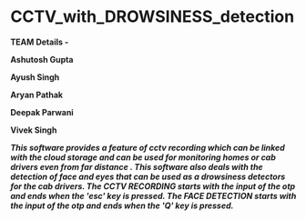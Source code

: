 # CCTV_with_DROWSINESS_detection

**TEAM Details -**

**Ashutosh Gupta**

**Ayush Singh**

**Aryan Pathak**

**Deepak Parwani**

**Vivek Singh**

***This software provides a feature of cctv recording which can be linked with the cloud storage and can be used for monitoring homes or cab drivers even from far distance .
This software also deals with the detection of face and eyes that can be used as a drowsiness detectors for the cab drivers.
The CCTV RECORDING starts with the input of the otp and ends when the 'esc' key is pressed.
The FACE DETECTION starts with the input of the otp and ends when the 'Q' key is pressed.***

